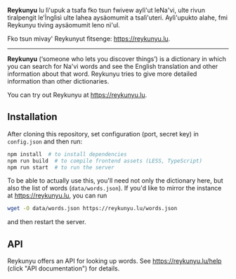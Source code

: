 **Reykunyu** lu lì'upuk a tsafa fko tsun fwivew aylì'ut leNa'vi, ulte rivun tìralpengit le'Ìnglìsì ulte lahea aysäomumit a tsalì'uteri. Aylì'upukto alahe, fmi Reykunyu tivìng aysäomumit leno nì'ul.

Fko tsun mivay' Reykunyut fìtsenge: https://reykunyu.lu.

---

**Reykunyu** (‘someone who lets you discover things’) is a dictionary in which you can search for Na'vi words and see the English translation and other information about that word. Reykunyu tries to give more detailed information than other dictionaries.

You can try out Reykunyu at https://reykunyu.lu.


## Installation

After cloning this repository, set configuration (port, secret key) in `config.json` and then run:
```sh
npm install  # to install dependencies
npm run build  # to compile frontend assets (LESS, TypeScript)
npm run start  # to run the server
```

To be able to actually use this, you'll need not only the dictionary here, but also the list of words (`data/words.json`). If you'd like to mirror the instance at https://reykunyu.lu, you can run
```sh
wget -O data/words.json https://reykunyu.lu/words.json
```
and then restart the server.


## API

Reykunyu offers an API for looking up words. See https://reykunyu.lu/help (click "API documentation") for details.
